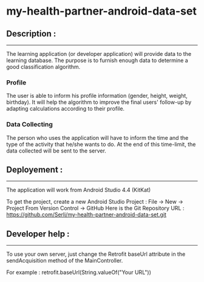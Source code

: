 my-health-partner-android-data-set
==================================
Description :
-------------
*************

The learning application (or developer application) will provide data to the learning database. The purpose is to furnish enough data to determine a good classification algorithm.

### Profile

The user is able to inform his profile information (gender, height, weight, birthday). It will help the algorithm to improve the final users' follow-up by adapting calculations according to their profile.

### Data Collecting

The person who uses the application will have to inform the time and the type of the activity that he/she wants to do. At the end of this time-limit, the data collected will be sent to the server.

Deployement :
-------------
*************

The application will work from Android Studio 4.4 (KitKat)

To get the project, create a new Android Studio Project :
File -> New -> Project From Version Control -> GitHub
Here is the Git Repository URL : https://github.com/Serli/my-health-partner-android-data-set.git

Developer help :
-------------
*************

To use your own server, just change the Retrofit baseUrl attribute in the sendAcquisition method of the MainController. 

For example : retrofit.baseUrl(String.valueOf("Your URL"))
